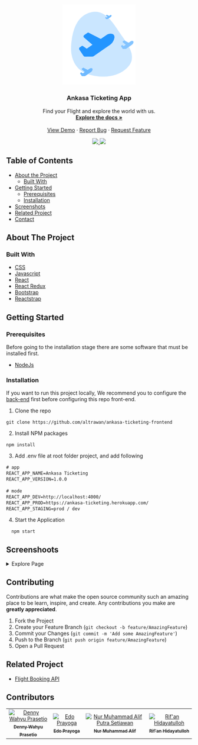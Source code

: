 <p align="center">
  <a href="https://github.com/altrawan/ankasa-ticketing-frontend">
    <img src="./screenshoots/logo.png"  width="200px" alt="Logo">
  </a>
</p>
<h3 align="center">Ankasa Ticketing App</h3>
<p align="center">
  Find your Flight and explore the world with us.
  <br/>
  <a href="https://github.com/altrawan/ankasa-ticketing-frontend">
    <strong>Explore the docs »</strong>
  </a>
  <br /><br/>
  <a href="https://ankasa-ticketing.netlify.app">View Demo</a>
  ·
  <a href="https://github.com/altrawan/ankasa-ticketing-frontend">Report Bug</a>
  ·
  <a href="https://github.com/altrawan/ankasa-ticketing-frontend">Request Feature</a>
</p>
<p align="center">
  <a href="https://reactjs.org/">
    <img src="https://img.shields.io/badge/React-v18-blue?style=flat">
  </a>
  <a href="https://getbootstrap.com/docs/5.1/getting-started/introduction/">
    <img src="https://img.shields.io/badge/Bootstrap-v5-blueviolet?style=flat">
  </a>                                     
</p>

<!-- TABLE OF CONTENTS -->
 ## Table of Contents

* [About the Project](#about-the-project)
  * [Built With](#built-with)
* [Getting Started](#getting-started)
  * [Prerequisites](#prerequisites)
  * [Installation](#installation)
* [Screenshots](#screenshots)
* [Related Project](#related-project)
* [Contact](#contact)

<!-- ABOUT THE PROJECT -->
## About The Project

### Built With

* [CSS](https://developer.mozilla.org/en-US/docs/Web/CSS?retiredLocale=id)
* [Javascript](https://www.javascript.com/)
* [React](https://vuejs.org/v2)
* [React Redux](https://react-redux.js.org/introduction/getting-started)
* [Bootstrap](https://getbootstrap.com/)
* [Reactstrap](https://reactstrap.github.io/)

<!-- GETTING STARTED -->
## Getting Started

### Prerequisites

Before going to the installation stage there are some software that must be installed first.

* [NodeJs](https://nodejs.org/en/download/)

### Installation

If you want to run this project locally, We recommend you to configure the [back-end](https://github.com/altrawan/ankasa-ticketing-backend) first before configuring this repo front-end.
1. Clone the repo
```
git clone https://github.com/altrawan/ankasa-ticketing-frontend
```
 2. Install NPM packages
```
npm install
```
3. Add .env file at root folder project, and add following
```
# app
REACT_APP_NAME=Ankasa Ticketing
REACT_APP_VERSION=1.0.0

# mode
REACT_APP_DEV=http://localhost:4000/
REACT_APP_PROD=https://ankasa-ticketing.herokuapp.com/
REACT_APP_STAGING=prod / dev
```
4. Start the Application
```
  npm start
```

## Screenshoots
<details>
  <summary>
    Explore Page
  </summary>
<img src="#" alt="Explore" />
</details>

## Contributing

Contributions are what make the open source community such an amazing place to be learn, inspire, and create. Any contributions you make are **greatly appreciated**.

1. Fork the Project
2. Create your Feature Branch (`git checkout -b feature/AmazingFeature`)
3. Commit your Changes (`git commit -m 'Add some AmazingFeature'`)
4. Push to the Branch (`git push origin feature/AmazingFeature`)
5. Open a Pull Request

## Related Project
- [Flight Booking API](https://github.com/altrawan/ankasa-ticketing-backend)

## Contributors

<center>
  <table>
    <tr>
      <td align="center">
        <a href="https://github.com/janexmgd">
          <img width="100" src="https://avatars.githubusercontent.com/u/43938494?v=4" alt="Denny Wahyu Prasetio"><br/>
          <sub><b>Denny Wahyu Prasetio</b></sub>
        </a>
      </td>
      <td align="center">
        <a href="https://github.com/edoprayoga1999">
          <img width="100" src="https://avatars.githubusercontent.com/u/101086199?v=4" alt="Edo Prayoga"><br/>
          <sub><b>Edo Prayoga</b></sub>
        </a>
      </td>
      <td align="center">
        <a href="https://github.com/altrawan">
          <img width="100" src="https://avatars.githubusercontent.com/u/39686865?v=4" alt="Nur Muhammad Alif Putra Setiawan"><br/>
          <sub><b>Nur Muhammad Alif</b></sub>
        </a>
      </td>
      <td align="center">
        <a href="https://github.com/rifanhidayatulloh">
          <img width="100" src="https://avatars.githubusercontent.com/u/87940197?v=4" alt="Rif'an Hidayatulloh"><br/>
          <sub><b>Rif'an Hidayatulloh</b></sub>
        </a>
      </td>
    </tr>
  </table>
</center>
